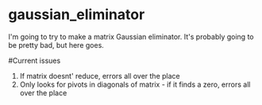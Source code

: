 # gaussian_eliminator
I'm going to try to make a matrix Gaussian eliminator. It's probably going to be pretty bad, but here goes. 

#Current issues
1. If matrix doesnt' reduce, errors all over the place
2. Only looks for pivots in diagonals of matrix - if it finds a zero, errors all over the place
